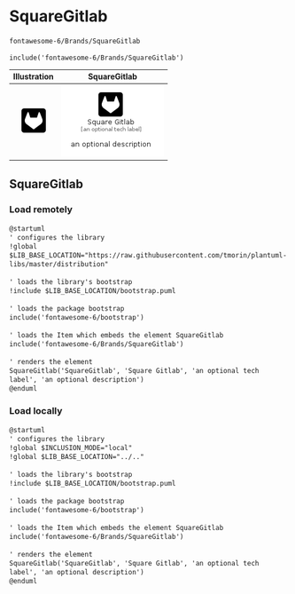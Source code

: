 # SquareGitlab


```text
fontawesome-6/Brands/SquareGitlab
```

```text
include('fontawesome-6/Brands/SquareGitlab')
```



| Illustration | SquareGitlab |
| :---: | :---: |
| ![illustration for Illustration](../../fontawesome-6/Brands/SquareGitlab.png) | ![illustration for SquareGitlab](../../fontawesome-6/Brands/SquareGitlab.Local.png) |




## SquareGitlab

### Load remotely
```plantuml
@startuml
' configures the library
!global $LIB_BASE_LOCATION="https://raw.githubusercontent.com/tmorin/plantuml-libs/master/distribution"

' loads the library's bootstrap
!include $LIB_BASE_LOCATION/bootstrap.puml

' loads the package bootstrap
include('fontawesome-6/bootstrap')

' loads the Item which embeds the element SquareGitlab
include('fontawesome-6/Brands/SquareGitlab')

' renders the element
SquareGitlab('SquareGitlab', 'Square Gitlab', 'an optional tech label', 'an optional description')
@enduml
```

### Load locally
```plantuml
@startuml
' configures the library
!global $INCLUSION_MODE="local"
!global $LIB_BASE_LOCATION="../.."

' loads the library's bootstrap
!include $LIB_BASE_LOCATION/bootstrap.puml

' loads the package bootstrap
include('fontawesome-6/bootstrap')

' loads the Item which embeds the element SquareGitlab
include('fontawesome-6/Brands/SquareGitlab')

' renders the element
SquareGitlab('SquareGitlab', 'Square Gitlab', 'an optional tech label', 'an optional description')
@enduml
```

